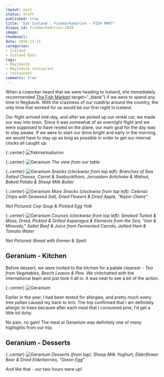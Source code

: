 ```yaml
---
layout: post
status: draft
published: true
title: 'Eat Iceland : Fiskmarkadurinn - FISH MRKT'
disqus_id: fiskmarkadurinn-2018
image: 
thumbnail: 
date: 2018-11-11
categories:
- Iceland
- Iceland Eats
tags:
- Reyjkavik
- Reyjkavik restaurant
- restaurant
comments: true
---
```

When a coworker heard that we were heading to Iceland, she immediately recommended [The Fish Market](http://www.fiskmarkadurinn.is/){:target="_blank"} if we were to spend any time in Reyjkavik. With the craziness of our roadtrip around the country, the only time that worked for us would be our first night in Iceland. 

Our flight arrived mid-day, and after we picked up our rental car, we made our way into town. Since it was somewhat of an overnight flight and we were supposed to have rested on the plane, our main goal for the day was to stay awake. If we were to start our drive bright and early in the morning, we would have to stay up as long as possible in order to get our internal clocks all caught up. 

{:.center}
![fiskmarkadurinn](https://farm6.staticflickr.com/5462/9288598919_908fac1078_b.jpg)

{:.center}
![Geranium](https://farm6.staticflickr.com/5491/9182072864_3c9697e35a_b.jpg)
_The view from our table_

{:.center}
![Geranium](https://farm3.staticflickr.com/2848/9272643421_8f32ba4547_b.jpg)
_Snacks (clockwise from top left): Branches of Sea Salted Cheese, Carrot & Seabuckthorn, Jerusalem Artichoke & Walnut, Baked Potato & Sheep Milk Butter_

{:.center}
![Geranium](https://farm4.staticflickr.com/3784/9275475044_9fc5bb3fb9_b.jpg)
_More Snacks (clockwise from top left): Celeriac Chips with Seaweed Salt, Dried Flowers & Dried Apple, "Razor Clams"_

_Not Pictured: Cep Soup & Pickled Egg Yolk_

{:.center}
![Geranium](https://farm8.staticflickr.com/7303/9275512246_78377c44b2_b.jpg)
_Courses (clockwise from top left): Smoked Turbot & Moss, Dried, Pickled & Grilled Asparagus & Elements from the Sea, "Iron & Minerals," Saltet Beef & Juice from Fermented Carrots, Jellied Ham & Tomato Water_

_Not Pictured: Bread with Emmer & Spelt_

## Geranium - Kitchen

Before dessert, we were invited to the kitchen for a palate cleanser - _Tea from Vegetables, Beech Leaves & Pine_. We chitchatted with the international team and just took it all in. It was neat to see a bit of the action.

{:.center}
![Geranium](https://farm4.staticflickr.com/3696/9291481322_dd206c5915_b.jpg)

Earlier in the year, I had been tested for allergies, and pretty much every tree pollen caused my back to itch. The trip confirmed that I am definitely allergic to trees because after each meal that I consumed pine, I'd get a little bit itchy.

No pain, no gain! The meal at Geranium was definitely one of _many_ highlights from our trip.

## Geranium - Desserts

{:.center}
![Geranium](https://farm6.staticflickr.com/5449/9275541480_2bfd9cd420_b.jpg)
_Desserts (from top): Sheep Milk Yoghurt, Elderflower Beer & Dried Elderberries, "Green Egg"_

And like that - our two hours were up!

